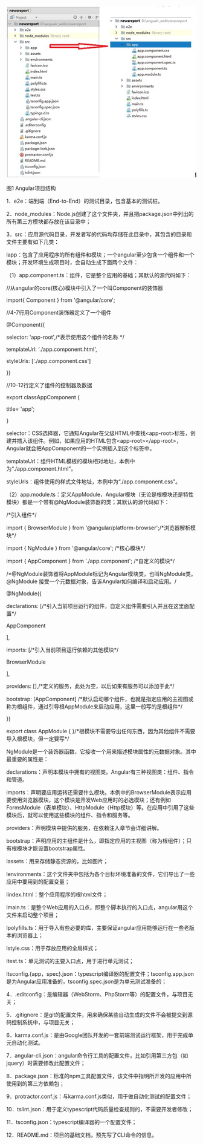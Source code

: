 ![](/assets/21.JPG)

图1 Angular项目结构

1．e2e：端到端（End-to-End）的测试目录，包含基本的测试桩。

2．node\_modules：Node.js创建了这个文件夹，并且把package.json中列出的所有第三方模块都存放在该目录中；

3．src：应用源代码目录，开发者写的代码均存储在此目录中，其包含的目录和文件主要有如下几类：

lapp：包含了应用程序的所有组件和模块；一个angular至少包含一个组件和一个模块；开发环境生成项目时，会自动生成下面两个文件：

（1）app.component.ts：组件，它是整个应用的基础；其默认的源代码如下：

//从angular的core\(核心\)模块中引入了一个叫Component的装饰器

import{ Component } from '@angular/core';

//4-7行用Component装饰器定义了一个组件

@Component\({

 selector: 'app-root',/\*表示使用这个组件的名称 \*/

 templateUrl: './app.component.html',

 styleUrls: \['./app.component.css'\]

}\)

//10-12行定义了组件的控制器及数据

export classAppComponent {

 title= 'app';

}

selector：CSS选择器，它通知Angular在父级HTML中查找&lt;app-root&gt;标签，创建并插入该组件。例如，如果应用的HTML包含&lt;app-root&gt;&lt;/app-root&gt;，Angular就会把AppComponent的一个实例插入到这个标签中。

templateUrl：组件HTML模板的模块相对地址，本例中为“./app.component.html”。

styleUrls：组件使用的样式文件地址，本例中为“./app.component.css”。

（2）app.module.ts：定义AppModule，Angular模块（无论是根模块还是特性模块）都是一个带有@NgModule装饰器的类；其默认的源代码如下：

/\*引入组件\*/

import { BrowserModule } from '@angular/platform-browser';/\*浏览器解析模块\*/

import { NgModule } from '@angular/core'; /\*核心模块\*/

import { AppComponent } from './app.component'; /\*自定义的模块\*/

/\*@NgModule装饰器将AppModule标记为Angular模块类，也叫NgModule类。@NgModule 接受一个元数据对象，告诉Angular如何编译和启动应用。/

@NgModule\({

 declarations: \[/\*引入当前项目运行的组件，自定义组件需要引入并且在这里面配置\*/

 AppComponent

 \],

 imports: \[/\*引入当前项目运行依赖的其他模块\*/

 BrowserModule

 \],

 providers: \[\],/\*定义的服务，此处为空，以后如果有服务可以添加于此\*/

 bootstrap: \[AppComponent\] /\*默认启动哪个组件，也就是指定应用的主视图或称为根组件，通过引导根AppModule来启动应用，这里一般写的是根组件\*/

}\)

export class AppModule { }/\*根模块不需要导出任何东西，因为其他组件不需要导入根模块，但一定要写\*/

NgModule是一个装饰器函数，它接收一个用来描述模块属性的元数据对象。其中最重要的属性是：

declarations：声明本模块中拥有的视图类。Angular有三种视图类：组件、指令和管道。

imports：声明要应用运转还需要什么模块。本例中的BrowserModule表示应用要使用浏览器模块，这个模块是开发Web应用时的必选模块；还有例如FormsModule（表单模块）、HttpModule（Http模块）等。在应用中引用了这些模块后，就可以使用这些模块的组件、指令和服务等。

providers：声明模块中提供的服务，在依赖注入章节会详细讲解。

bootstrap：声明应用的主组件是什么，即指定应用的主视图（称为根组件）；只有根模块才能设置bootstrap属性。

lassets：用来存储静态资源的，比如图片；

lenvironments：这个文件夹中包括为各个目标环境准备的文件，它们导出了一些应用中要用到的配置变量；

lindex.html：整个应用程序的根html文件；

lmain.ts：是整个Web应用的入口点，即整个脚本执行的入口点，angular用这个文件来启动整个项目；

lpolyfills.ts：用于导入有些必要的库，主要保证angular应用能够运行在一些老版本的浏览器上；

lstyle.css：用于存放应用的全局样式；

ltest.ts：单元测试的主要入口点，用于进行单元测试；

ltsconfig.{app，spec}.json：typescript编译器的配置文件；tsconfig.app.json是为Angular应用准备的，tsconfig.spec.json是为单元测试准备的；

4．.editconfig：是编辑器（WebStorm、PhpStorm等）的配置文件，与项目无关；

5．.gitignore：是git的配置文件，用来确保某些自动生成的文件不会被提交到源码控制系统中，与项目无关；

6．karma.conf.js：是由Google团队开发的一套前端测试运行框架，用于完成单元自动化测试。

7．angular-cli.json：angular命令行工具的配置文件，比如引用第三方包（如jquery）时需要修改此配置文件；

8．package.json：标准的npm工具配置文件，该文件中指明所开发的应用中所使用到的第三方依赖包；

9．protractor.conf.js：与karma.conf.js类似，用于做自动化测试的配置文件；

10．tslint.json：用于定义typescript代码质量检查规则的，不需要开发者修改；

11．tsconfig.json：typescript编译器的一个配置文件；

12．README.md：项目的基础文档，预先写了CLI命令的信息。

